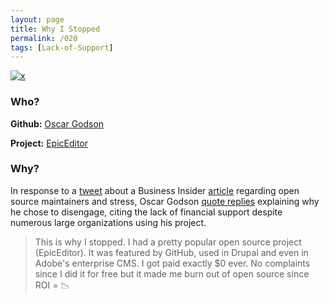 ```yaml
---
layout: page
title: Why I Stopped 
permalink: /020
tags: [Lack-of-Support]
---
```


[![x](https://img.shields.io/badge/-Lack%20of%20Support-e2062c)](/#LOS)

### Who?

**Github:** [Oscar Godson](https://github.com/OscarGodson)

**Project:** [EpicEditor](https://github.com/OscarGodson/EpicEdito)

### Why?

In response to a [tweet](https://twitter.com/kyliebytes/status/1400547394530463745?s=20) about a Business Insider [article](https://www.businessinsider.com/open-source-maintainers-stressed-out-underpaid-tidelift-survey-2021-6?r=US&IR=T) regarding open source maintainers and stress, Oscar Godson [quote replies](https://twitter.com/oscargodson/status/1400552252301926402) explaining why he chose to disengage, citing the lack of financial support despite numerous large organizations using his project.

> This is why I stopped. I had a pretty popular open source project (EpicEditor). It was featured by GitHub, used in Drupal and even in Adobe's enterprise CMS. I got paid exactly $0 ever. No complaints since I did it for free but it made me burn out of open source since ROI = :chart_with_downwards_trend:

